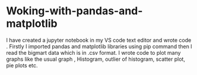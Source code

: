 # Woking-with-pandas-and-matplotlib

I have created a jupyter notebook in my VS code text editor and wrote code . Firstly I imported pandas and matplotlib libraries using pip command then I read the bigmart data which is in .csv format. I wrote code to plot many graphs like the usual graph , Histogram, outlier of histogram, scatter plot, pie plots etc.
